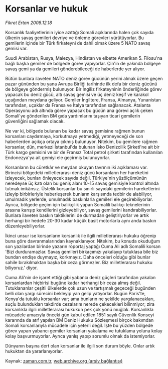 # Korsanlar ve hukuk

*Fikret Ertan 2008.12.18*

<tr><td class="metin" colspan="2" style="padding-top: 20px; padding-left: 5px; padding-right: 10px;">Korsanlık faaliyetlerinin iyice azıttığı Somali açıklarında halen çok sayıda ülkenin savaş gemileri devriye ve önleme görevleri yürütüyorlar. Bu gemilerin içinde bir Türk firkateyni de dahil olmak üzere 5 NATO savaş gemisi var.</td></tr><tr><td class="metin" colspan="2" style="padding-top: 20px; padding-left: 5px; padding-right: 10px;"><p> Suudi Arabistan, Rusya, Malezya, Hindistan ve elbette Amerikan 5. Filosu'na bağlı başka gemiler de bölgede görev yapıyorlar. Çin'in de yakında bölgeye savaş gemi ya da gemileri gönderebileceği de haberlerde yer alıyor.
<p> Bütün bunlara ilaveten NATO deniz görev gücünün yerini almak üzere geçen pazar gününden bu yana Avrupa Birliği tarihinde ilk defa bir deniz gücünü de bölgeye göndermiş bulunuyor. Bir İngiliz firkateyninin önderliğinde görev yapacak bu deniz gücü, altı savaş gemisi ve üç deniz keşif ve karakol uçağından meydana geliyor. Gemiler İngiltere, Fransa, Almanya, Yunanistan tarafından, uçaklar da Fransa ve İtalya tarafından sağlanacak. Atalanta Operasyonu adı altında görev yapacak bu gücün ana görevi açlık çeken Somali'ye gönderilen BM gıda yardımlarını taşıyan ticari gemilerin güvenliğini sağlamak olacak. 
<p> Ne var ki, bölgede bulunan bu kadar savaş gemisine rağmen bunun korsanları caydırmaya, korkutmaya yetmediği, yetmeyeceği de son haberlerden açıkça ortaya çıkmış bulunuyor. Nitekim, bu gemilere rağmen korsanlar, dün, merkezi İstanbul'da bulunan İsko Denizcilik Şirketi'ne ait bir Türk kargo gemisini ve bir de Fransız Total petrol şirketi tarafından kullanılan Endonezya'ya ait gemiyi ele geçirmiş bulunuyorlar.
<p> Korsanların bu cüretkâr ve meydan okuyan tavrının iki açıklaması var. Birincisi bölgedeki milletlerarası deniz gücü korsanların her hareketini izleyecek, bunları önleyecek sayıda değil. Türkiye'nin yüzölçümünün neredeyse üç katı olan bu geniş alanı 10-15 savaş gemisiyle kontrol altında tutmak imkânsız. Üstelik korsanlar bu sınırlı sayıdaki gemilerin hareketlerini izleyip birbirleriyle haberleşerek bunların karşısında tedbir de alabiliyor, umulmadık yerlerde, umulmadık baskınlarla gemileri ele geçirebiliyorlar. Ayrıca, bölgede geçim için balıkçılık yapan Somalili balıkçı teknelerinin arasına karışıp kendilerini gizleyebiliyor, savaş gemilerini kandırabiliyorlar. Bunlara ilaveten baskın taktiklerini de durmadan geliştiriyorlar ve artık herhangi bir hedefe 20-30 kadar küçük basit motorlarla aynı anda baskın düzenleyebiliyorlar.
<p> İkinci unsur ise korsanların korsanlık ile ilgili milletlerarası hukuku öğrenip buna göre davranmalarından kaynaklanıyor. Nitekim, bu konuda okuduğum son yazılardan birinde yazarın röportaj yaptığı Cuma Ali adlı Somalili korsan 'Bizi durduramazlar. Savaş gemileri birkaçımızı yakalayıp tutuklasa bile biz bundan endişe duymayız, korkmayız. Daha önceleri olduğu gibi bunlar sahile bırakılmaktan başka bir ceza görmezler. Biz milletlerarası hukuku biliyoruz.' diyor.
<p> Cuma Ali'nin de işaret ettiği gibi yabancı deniz güçleri tarafından yakalan korsanlardan hiçbirisi bugüne kadar herhangi bir ceza almış değil. Tutuklananlar çeşitli ülkelerde çok uzun ve tartışmalı geçeceği bugünden belli olan yargı sürecini bekleyip yan gelip yatıyorlar. Bugün Paris'te, Kenya'da tutuklu korsanlar var; ama bunların ne şekilde yargılanacakları, suçlu bulundukları takdirde cezalarını nerede çekecekleri bilinmiyor; zira korsanlıkla ilgili milletlerarası hukukun pek çok yönü muğlak. Korsanlıkla mücadele amacıyla önceki gün kabul edilen 1851 sayılı Güvenlik Konseyi kararında da atıf yapılan BM Deniz Hukuku Sözleşmesi birçok bakımdan Somali korsanlarıyla mücadele için yeterli değil. İşte bu yüzden bölgede görev yapan yabancı gemiler korsanları yakalama ve tutuklama yoluna kolay kolay başvurmuyorlar. Ayrıca yanlış yapıp sorumlu olmak da istemiyorlar.
<p> Dünyanın başına dert olan korsanlar ile ilgili son durum böyle. Onlar artık hukuktan da yararlanıyorlar.<br/></p></p></p></p></p></p></p></td></tr>

Kaynak: [zaman.com.tr](http://zaman.com.tr/yazar.do?yazino=771334), [web.archive.org (arşiv bağlantısı)](http://web.archive.org/web/20081218091934/http://www.zaman.com.tr:80/yazar.do?yazino=771334)
